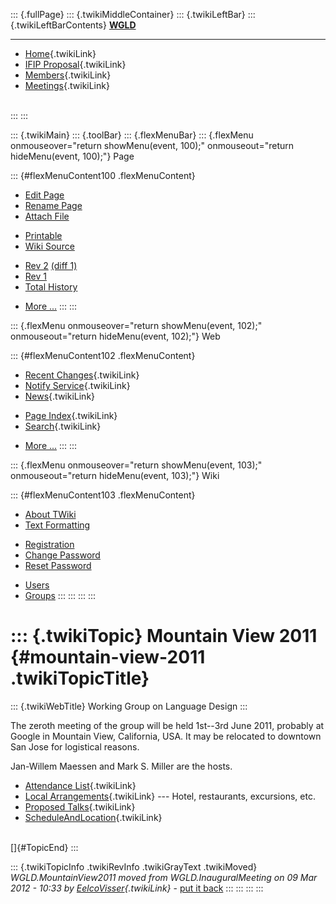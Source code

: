 ::: {.fullPage}
::: {.twikiMiddleContainer}
::: {.twikiLeftBar}
::: {.twikiLeftBarContents}
**[WGLD](http://www.program-transformation.org/view/WGLD/WebHome)**

------------------------------------------------------------------------

-   [Home](WebHome){.twikiLink}
-   [IFIP Proposal](Proposal){.twikiLink}
-   [Members](GroupMembers){.twikiLink}
-   [Meetings](Meetings){.twikiLink}

\
:::
:::

::: {.twikiMain}
::: {.toolBar}
::: {.flexMenuBar}
::: {.flexMenu onmouseover="return showMenu(event, 100);" onmouseout="return hideMenu(event, 100);"}
Page

::: {#flexMenuContent100 .flexMenuContent}
-   [Edit
    Page](http://www.program-transformation.org/edit/WGLD/MountainView2011?t=1536829028)
-   [Rename
    Page](http://www.program-transformation.org/rename/WGLD/MountainView2011)
-   [Attach
    File](http://www.program-transformation.org/attach/WGLD/MountainView2011)

<!-- -->

-   [Printable](http://www.program-transformation.org/view/WGLD/MountainView2011?skin=print.pattern)
-   [Wiki
    Source](http://www.program-transformation.org/view/WGLD/MountainView2011?skin=text&raw=on&contenttype=text/plain)

<!-- -->

-   [Rev
    2](http://www.program-transformation.org/view/WGLD/MountainView2011?rev=1.2)
    [(diff 1)](http://www.program-transformation.org/rdiff/WGLD/MountainView2011?rev1=1.2&rev2=1.1)
-   [Rev
    1](http://www.program-transformation.org/view/WGLD/MountainView2011?rev=1.1)
-   [Total
    History](http://www.program-transformation.org/rdiff/WGLD/MountainView2011)

<!-- -->

-   [More
    \...](http://www.program-transformation.org/oops/WGLD/MountainView2011?template=oopsmore&param1=1.2&param2=1.2)
:::
:::

::: {.flexMenu onmouseover="return showMenu(event, 102);" onmouseout="return hideMenu(event, 102);"}
Web

::: {#flexMenuContent102 .flexMenuContent}
-   [Recent Changes](WebChanges){.twikiLink}
-   [Notify Service](WebNotify){.twikiLink}
-   [News](WebNews){.twikiLink}

<!-- -->

-   [Page Index](WebIndex){.twikiLink}
-   [Search](WebSearch){.twikiLink}

<!-- -->

-   [More
    \...](http://www.program-transformation.org/oops/WGLD/MountainView2011?template=oopsmore&param1=1.2&param2=1.2)
:::
:::

::: {.flexMenu onmouseover="return showMenu(event, 103);" onmouseout="return hideMenu(event, 103);"}
Wiki

::: {#flexMenuContent103 .flexMenuContent}
-   [About
    TWiki](http://www.program-transformation.org/view/TWiki/WebHome)
-   [Text
    Formatting](http://www.program-transformation.org/view/TWiki/TextFormattingRules)

<!-- -->

-   [Registration](http://www.program-transformation.org/view/TWiki/TWikiRegistration)
-   [Change
    Password](http://www.program-transformation.org/view/TWiki/ChangePassword)
-   [Reset
    Password](http://www.program-transformation.org/view/TWiki/ResetPassword)

<!-- -->

-   [Users](http://www.program-transformation.org/view/Main/TWikiUsers)
-   [Groups](http://www.program-transformation.org/view/Main/TWikiGroups)
:::
:::
:::
:::

::: {.twikiTopic}
Mountain View 2011 {#mountain-view-2011 .twikiTopicTitle}
==================

::: {.twikiWebTitle}
Working Group on Language Design
:::

The zeroth meeting of the group will be held 1st--3rd June 2011,
probably at Google in Mountain View, California, USA. It may be
relocated to downtown San Jose for logistical reasons.

Jan-Willem Maessen and Mark S. Miller are the hosts.

-   [Attendance List](AttendanceList){.twikiLink}
-   [Local Arrangements](LocalArrangements){.twikiLink} --- Hotel,
    restaurants, excursions, etc.
-   [Proposed Talks](ProposedTalks){.twikiLink}
-   [ScheduleAndLocation](ScheduleAndLocation){.twikiLink}

\
[]{#TopicEnd}
:::

::: {.twikiTopicInfo .twikiRevInfo .twikiGrayText .twikiMoved}
*WGLD.MountainView2011 moved from WGLD.InauguralMeeting on 09 Mar 2012 -
10:33 by [EelcoVisser](../Main/EelcoVisser){.twikiLink}* - [put it
back](http://www.program-transformation.org/rename/WGLD/MountainView2011?newweb=WGLD&newtopic=InauguralMeeting&confirm=on "Click to move topic back to previous location, with option to change references.")
:::
:::
:::
:::
